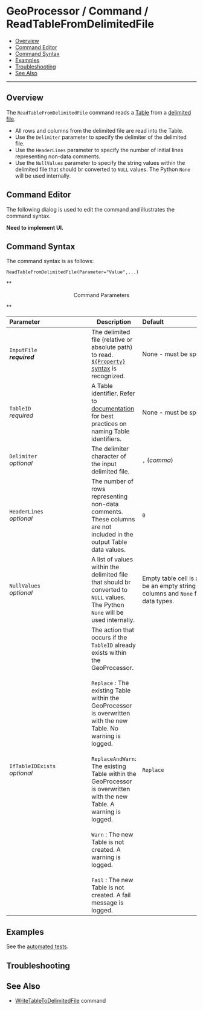 # GeoProcessor / Command / ReadTableFromDelimitedFile #

* [Overview](#overview)
* [Command Editor](#command-editor)
* [Command Syntax](#command-syntax)
* [Examples](#examples)
* [Troubleshooting](#troubleshooting)
* [See Also](#see-also)

-------------------------

## Overview ##

The `ReadTableFromDelimitedFile` command reads a [Table](../../introduction/introduction.md#table) from a [delimited file](https://en.wikipedia.org/wiki/Delimiter-separated_values).

* All rows and columns from the delimited file are read into the Table.
* Use the `Delimiter` parameter to specify the delimiter of the delimited file. 
* Use the `HeaderLines` parameter to specify the number of initial lines representing non-data comments. 
* Use the `NullValues` parameter to specify the string values within the delimited file that should br converted to `NULL` values. The Python `None` will be used internally.

## Command Editor ##

The following dialog is used to edit the command and illustrates the command syntax.

**Need to implement UI.**

## Command Syntax ##

The command syntax is as follows:

```text
ReadTableFromDelimitedFile(Parameter="Value",...)
```
**<p style="text-align: center;">
Command Parameters
</p>**

|**Parameter**&nbsp;&nbsp;&nbsp;&nbsp;&nbsp;&nbsp;&nbsp;&nbsp;&nbsp;&nbsp;&nbsp;&nbsp;&nbsp;&nbsp;&nbsp;&nbsp;&nbsp;&nbsp;&nbsp;&nbsp;&nbsp;&nbsp;&nbsp;&nbsp;&nbsp;&nbsp;&nbsp;&nbsp; | **Description** | **Default**&nbsp;&nbsp;&nbsp;&nbsp;&nbsp;&nbsp;&nbsp;&nbsp;&nbsp;&nbsp;&nbsp;&nbsp;&nbsp;&nbsp;&nbsp;&nbsp;&nbsp;&nbsp;&nbsp;&nbsp;&nbsp;&nbsp;&nbsp;&nbsp;&nbsp;&nbsp;&nbsp;&nbsp;&nbsp;&nbsp;&nbsp;&nbsp;&nbsp;&nbsp;&nbsp;&nbsp;&nbsp;&nbsp;&nbsp;&nbsp; |
| --------------|-----------------|----------------- |
|`InputFile` <br> **_required_**| The delimited file (relative or absolute path) to read. [`${Property}` syntax](../../introduction/introduction.md#geoprocessor-properties-property) is recognized. | None - must be specified. |
|`TableID` <br> *required*| A Table identifier. Refer to [documentation](../../best-practices/table-identifiers.md) for best practices on naming Table identifiers.|None - must be specified. |
|`Delimiter` <br> *optional*| The delimiter character of the input delimited file.|`,` (*comma*)|
|`HeaderLines` <br> *optional*|The number of rows representing non-data comments. These columns are not included in the output Table data values.|`0`|
|`NullValues` <br> *optional*|A list of values within the delimited file that should br converted to `NULL` values. The Python `None` will be used internally.|Empty table cell is assumed to be an empty string for string columns and `None` for other data types.|
|`IfTableIDExists`<br> *optional*|The action that occurs if the `TableID` already exists within the GeoProcessor. <br><br> `Replace` : The existing Table within the GeoProcessor is overwritten with the new Table. No warning is logged.<br><br> `ReplaceAndWarn`: The existing Table within the GeoProcessor is overwritten with the new Table. A warning is logged. <br><br> `Warn` : The new Table is not created. A warning is logged. <br><br> `Fail` : The new Table is not created. A fail message is logged. | `Replace` | 

## Examples ##

See the [automated tests](https://github.com/OpenWaterFoundation/owf-app-geoprocessor-python-test/tree/master/test/commands/ReadTableFromDelimitedFile).

## Troubleshooting ##

## See Also ##

- [WriteTableToDelimitedFile](../WriteTableToDelimitedFile/WriteTableToDelimitedFile.md) command
